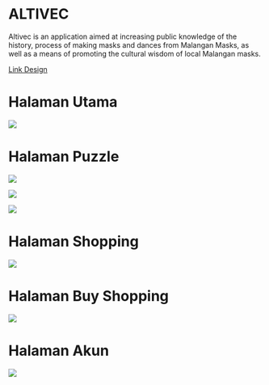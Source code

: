 # ALTIVEC

Altivec is an application aimed at increasing public knowledge of the history, process of making masks and dances from Malangan Masks, as well as a means of promoting the cultural wisdom of local Malangan masks.

[Link Design](https://www.figma.com/design/z2ZqhdaQc6xP2mw0lr7HQ0/Aplikasi-Si-Gema?node-id=0-1&t=EsKX2diwyVNbM36n-1)

# Halaman Utama

![](./1.jpeg)

# Halaman Puzzle

![](./2.jpeg)

![](./2-2.jpeg)

![](./2-3.jpeg)

# Halaman Shopping

![](./3.jpeg)

# Halaman Buy Shopping

![](./4.jpeg)

# Halaman Akun

![](./5.jpeg)
